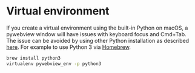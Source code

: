 # Virtual environment

If you create a virtual environment using the built-in Python on macOS, a pywebview window will have issues  with keyboard focus and Cmd+Tab. The issue can be avoided by using other Python installation as described [here](https://virtualenv.pypa.io/en/stable/userguide/#using-virtualenv-without-bin-python). For example to use Python 3 via [Homebrew](https://brew.sh).

``` bash
brew install python3
virtualenv pywebview_env -p python3
```

